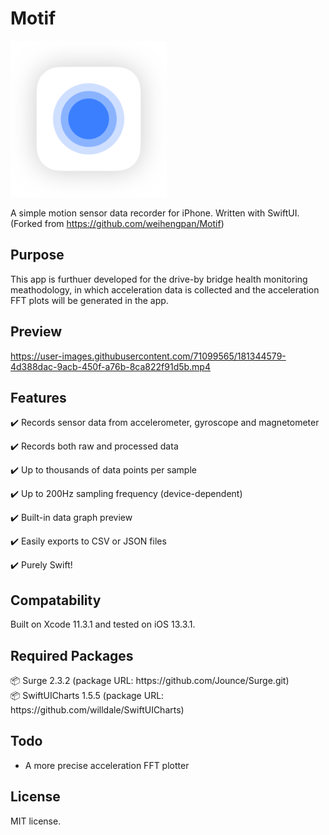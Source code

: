 # Motif

<img src="Preview%20Images/Icon.png" width=250 />

A simple motion sensor data recorder for iPhone. Written with SwiftUI.
(Forked from https://github.com/weihengpan/Motif)

## Purpose
This app is furthuer developed for the drive-by bridge health monitoring meathodology, in which acceleration data is collected and the acceleration FFT plots will be generated in the app. 

## Preview
https://user-images.githubusercontent.com/71099565/181344579-4d388dac-9acb-450f-a76b-8ca822f91d5b.mp4

## Features
✔️ Records sensor data from accelerometer, gyroscope and magnetometer

✔️ Records both raw and processed data

✔️ Up to thousands of data points per sample

✔️ Up to 200Hz sampling frequency (device-dependent)

✔️ Built-in data graph preview

✔️ Easily exports to CSV or JSON files

✔️ Purely Swift!

## Compatability
Built on Xcode 11.3.1 and tested on iOS 13.3.1.

## Required Packages
<div>📦 Surge 2.3.2 (package URL: https://github.com/Jounce/Surge.git)</div>
<div>📦 SwiftUICharts 1.5.5 (package URL: https://github.com/willdale/SwiftUICharts)</div>


## Todo
- A more precise acceleration FFT plotter

## License
MIT license.
